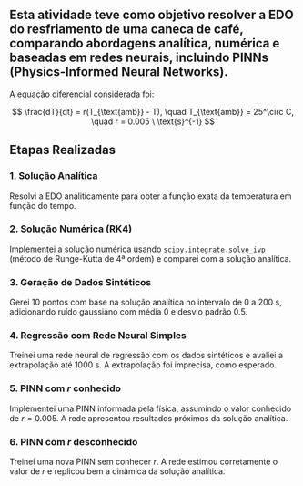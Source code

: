 ## Esta atividade teve como objetivo resolver a EDO do resfriamento de uma caneca de café, comparando abordagens analítica, numérica e baseadas em redes neurais, incluindo PINNs (Physics-Informed Neural Networks).

A equação diferencial considerada foi:

$$
\frac{dT}{dt} = r(T_{\text{amb}} - T), \quad T_{\text{amb}} = 25^\circ C, \quad r = 0.005 \ \text{s}^{-1}
$$

## Etapas Realizadas

### 1. Solução Analítica
Resolvi a EDO analiticamente para obter a função exata da temperatura em função do tempo.

### 2. Solução Numérica (RK4)
Implementei a solução numérica usando `scipy.integrate.solve_ivp` (método de Runge-Kutta de 4ª ordem) e comparei com a solução analítica.

### 3. Geração de Dados Sintéticos
Gerei 10 pontos com base na solução analítica no intervalo de 0 a 200 s, adicionando ruído gaussiano com média 0 e desvio padrão 0.5.

### 4. Regressão com Rede Neural Simples
Treinei uma rede neural de regressão com os dados sintéticos e avaliei a extrapolação até 1000 s. A extrapolação foi imprecisa, como esperado.

### 5. PINN com $r$ conhecido
Implementei uma PINN informada pela física, assumindo o valor conhecido de $r = 0.005$. A rede apresentou resultados próximos da solução analítica.

### 6. PINN com $r$ desconhecido
Treinei uma nova PINN sem conhecer $r$. A rede estimou corretamente o valor de $r$ e replicou bem a dinâmica da solução analítica.
